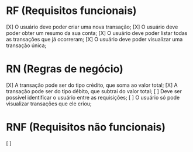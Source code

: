 # RF (Requisitos funcionais)

[X] O usuário deve poder criar uma nova transação;
[X] O usuário deve poder obter um resumo da sua conta;
[X] O usuário deve poder listar todas as transações que já ocorreram;
[X] O usuário deve poder visualizar uma transação única;

# RN (Regras de negócio)

[X] A transação pode ser do tipo crédito, que soma ao valor total;
[X] A transação pode ser do tipo débito, que subtrai do valor total;
[ ] Deve ser possível identificar o usuário entre as requisições;
[ ] O usuário só pode visualizar transações que ele criou;

# RNF (Requisitos não funcionais)

[ ]
